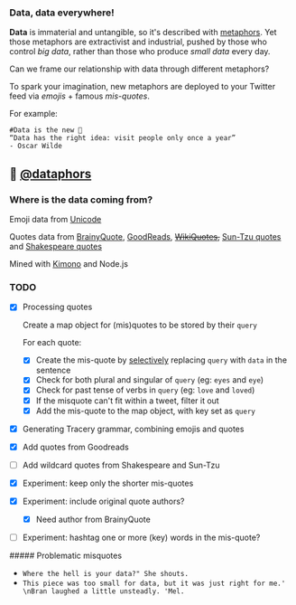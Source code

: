 ### Data, data everywhere!

**Data** is immaterial and untangible, so it's described with [metaphors](http://dismagazine.com/discussion/73298/sara-m-watson-metaphors-of-big-data). Yet those metaphors are extractivist and industrial, pushed by those who control *big data*, rather than those who produce *small data* every day. 

Can we frame our relationship with data through different metaphors? 

To spark your imagination, new metaphors are deployed to your Twitter feed via *emojis* + famous *mis-quotes*.

For example:

```
#Data is the new 🎅
“Data has the right idea: visit people only once a year”
- Oscar Wilde
```

## :hatching_chick: [@dataphors](https://twitter.com/@dataphors)

### Where is the data coming from?

Emoji data from [Unicode](http://www.unicode.org/emoji/charts/emoji-list.html)

Quotes data from [BrainyQuote](http://www.brainyquote.com), [GoodReads](https://www.goodreads.com/quotes), ~~[WikiQuotes](https://en.wikiquote.org/wiki/Main_Page),~~ [Sun-Tzu quotes](https://github.com/mattdesl/sun-tzu-quotes/blob/master/quotes.json) and [Shakespeare quotes](https://github.com/dariusk/corpora/blob/master/data/words/literature/shakespeare_phrases.json)

Mined with [Kimono](https://www.kimonolabs.com/) and Node.js

### TODO

- [x] Processing quotes

  Create a map object for (mis)quotes to be stored by their `query`  

  For each quote:

  * [x] Create the mis-quote by [selectively](https://github.com/GoogleCloudPlatform/google-cloud-node#google-cloud-natural-language-beta) replacing `query` with `data` in the sentence
  * [x] Check for both plural and singular of `query` (eg: `eyes` and `eye`)
  * [x] Check for past tense of verbs in `query` (eg: `love` and `loved`)
  * [x] If the misquote can't fit within a tweet, filter it out 
  * [x] Add the mis-quote to the map object, with key set as `query`

- [x] Generating Tracery grammar, combining emojis and quotes

- [x] Add quotes from Goodreads

- [ ] Add wildcard quotes from Shakespeare and Sun-Tzu

- [x] Experiment: keep only the shorter mis-quotes

- [x] Experiment: include original quote authors?
  - [x] Need author from BrainyQuote

- [ ] Experiment: hashtag one or more (key) words in the mis-quote? 

##### Problematic misquotes

- `Where the hell is your data?" She shouts.`
- `This piece was too small for data‚ but it was just right for me.' \nBran laughed a little unsteadly. 'Mel.`